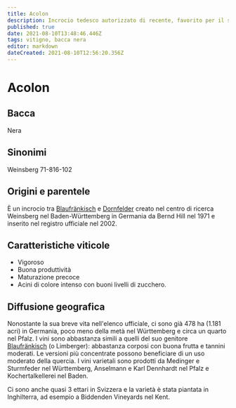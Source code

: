 ```yaml
---
title: Acolon
description: Incrocio tedesco autorizzato di recente, favorito per il suo colore e la maturazione precoce.
published: true
date: 2021-08-10T13:48:46.446Z
tags: vitigno, bacca nera
editor: markdown
dateCreated: 2021-08-10T12:56:20.356Z
---
```


# Acolon

## Bacca
Nera

## Sinonimi
Weinsberg 71-816-102

## Origini e parentele
È un incrocio tra [Blaufränkisch](/vitigni/bacca-nera/blaufrankisch)  e [Dornfelder](/vitigni/bacca-nera/dornfelder) creato nel centro di ricerca Weinsberg nel Baden-Württemberg in Germania da Bernd Hill nel 1971 e inserito nel registro ufficiale nel 2002.

## Caratteristiche viticole

- Vigoroso
- Buona produttività
- Maturazione precoce 
- Acini di colore intenso con buoni livelli di zucchero.

## Diffusione geografica

Nonostante la sua breve vita nell'elenco ufficiale, ci sono già 478 ha (1.181 acri) in Germania, poco meno della metà nel Württemberg e circa un quarto nel Pfalz. I vini sono abbastanza simili a quelli del suo genitore [Blaufränkisch](/vitigni/bacca-nera/blaufrankisch) (o Limberger): abbastanza corposi con buona frutta e tannini moderati. Le versioni più concentrate possono beneficiare di un uso moderato della quercia. I vini varietali sono prodotti da Medinger e Sturmfeder nel Württemberg, Anselmann e Karl Dennhardt nel Pfalz e Kochertalkellerei nel Baden.

Ci sono anche quasi 3 ettari in Svizzera e la varietà è stata piantata in Inghilterra, ad esempio a Biddenden Vineyards nel Kent.


